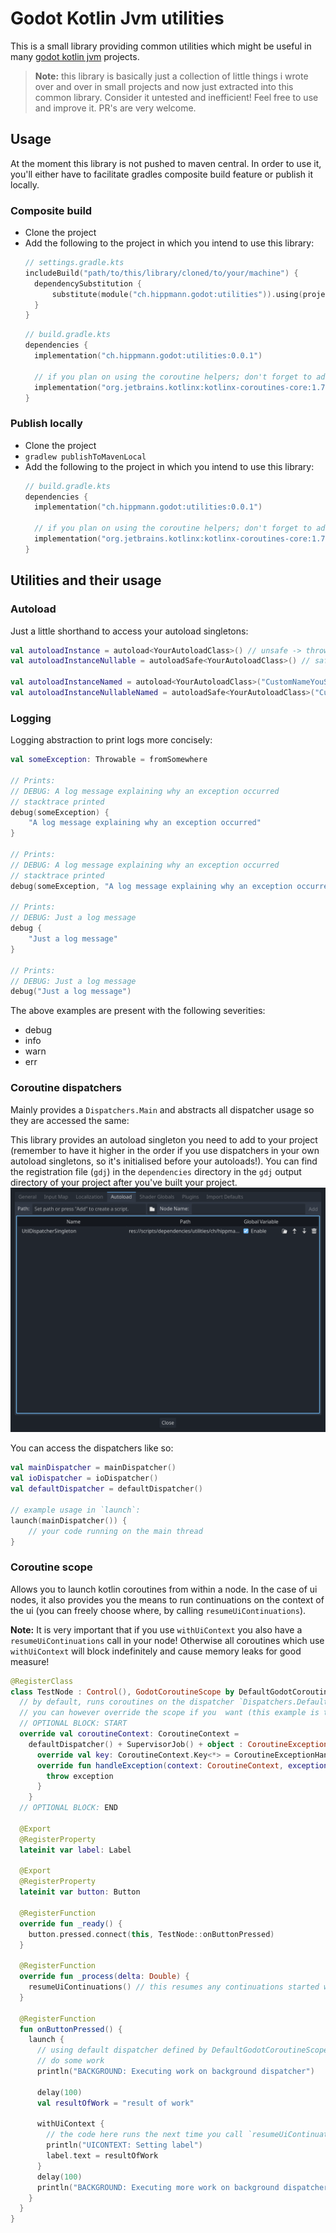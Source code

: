 # Godot Kotlin Jvm utilities
This is a small library providing common utilities which might be useful in many [godot kotlin jvm](https://github.com/utopia-rise/godot-kotlin-jvm) projects.

> **Note:** this library is basically just a collection of little things i wrote over and over in small projects and now just extracted into this common library. Consider it untested and inefficient! Feel free to use and improve it. PR's are very welcome.

## Usage
At the moment this library is not pushed to maven central. In order to use it, you'll either have to facilitate gradles composite build feature or publish it locally.

### Composite build
- Clone the project
- Add the following to the project in which you intend to use this library:
  ```kotlin
  // settings.gradle.kts
  includeBuild("path/to/this/library/cloned/to/your/machine") {
    dependencySubstitution {
        substitute(module("ch.hippmann.godot:utilities")).using(project(":"))
    }
  }
  ```
  ```kotlin
  // build.gradle.kts
  dependencies {
    implementation("ch.hippmann.godot:utilities:0.0.1")
    
    // if you plan on using the coroutine helpers; don't forget to add the kotlinx coroutines dependency:
    implementation("org.jetbrains.kotlinx:kotlinx-coroutines-core:1.7.3")
  }
  ```

### Publish locally
- Clone the project
- `gradlew publishToMavenLocal`
- Add the following to the project in which you intend to use this library:
  ```kotlin
  // build.gradle.kts
  dependencies {
    implementation("ch.hippmann.godot:utilities:0.0.1")
    
    // if you plan on using the coroutine helpers; don't forget to add the kotlinx coroutines dependency:
    implementation("org.jetbrains.kotlinx:kotlinx-coroutines-core:1.7.3")
  }
  ```

## Utilities and their usage
### Autoload
Just a little shorthand to access your autoload singletons:
```kotlin
val autoloadInstance = autoload<YourAutoloadClass>() // unsafe -> throws an error if the autoload is not present or not of expected type
val autoloadInstanceNullable = autoloadSafe<YourAutoloadClass>() // safe -> returns null if the autoload is not present or not of expected type

val autoloadInstanceNamed = autoload<YourAutoloadClass>("CustomNameYouSetInTheEditor") // provide a custom node name you set in the godot project settings when you added the autoload singleton
val autoloadInstanceNullableNamed = autoloadSafe<YourAutoloadClass>("CustomNameYouSetInTheEditor") // provide a custom node name you set in the godot project settings when you added the autoload singleton
```

### Logging
Logging abstraction to print logs more concisely:
```kotlin
val someException: Throwable = fromSomewhere

// Prints:
// DEBUG: A log message explaining why an exception occurred 
// stacktrace printed
debug(someException) {
    "A log message explaining why an exception occurred"
}

// Prints:
// DEBUG: A log message explaining why an exception occurred 
// stacktrace printed
debug(someException, "A log message explaining why an exception occurred")

// Prints:
// DEBUG: Just a log message
debug {
    "Just a log message"
}

// Prints:
// DEBUG: Just a log message
debug("Just a log message")
```

The above examples are present with the following severities:
- debug
- info
- warn
- err

### Coroutine dispatchers
Mainly provides a `Dispatchers.Main` and abstracts all dispatcher usage so they are accessed the same:

This library provides an autoload singleton you need to add to your project (remember to have it higher in the order if you use dispatchers in your own autoload singletons, so it's initialised before your autoloads!). You can find the registration file (`gdj`) in the `dependencies` directory in the `gdj` output directory of your project after you've built your project.
![Add dispatcher autoload](doc_assets/add_dispatcher_autoload.png)

You can access the dispatchers like so:
```kotlin
val mainDispatcher = mainDispatcher()
val ioDispatcher = ioDispatcher()
val defaultDispatcher = defaultDispatcher()

// example usage in `launch`:
launch(mainDispatcher()) {
    // your code running on the main thread
}
```

### Coroutine scope
Allows you to launch kotlin coroutines from within a node. In the case of ui nodes, it also provides you the means to run continuations on the context of the ui (you can freely choose where, by calling `resumeUiContinuations`).

**Note:** It is very important that if you use `withUiContext` you also have a `resumeUiContinuations` call in your node! Otherwise all coroutines which use `withUiContext` will block indefinitely and cause memory leaks for good measure! 

```kotlin
@RegisterClass
class TestNode : Control(), GodotCoroutineScope by DefaultGodotCoroutineScope() {
  // by default, runs coroutines on the dispatcher `Dispatchers.Default` with a `SupervisorJob`. Errors in coroutines are propagated by throwing
  // you can however override the scope if you  want (this example is the actual default implementation):
  // OPTIONAL BLOCK: START
  override val coroutineContext: CoroutineContext =
    defaultDispatcher() + SupervisorJob() + object : CoroutineExceptionHandler {
      override val key: CoroutineContext.Key<*> = CoroutineExceptionHandler
      override fun handleException(context: CoroutineContext, exception: Throwable) {
        throw exception
      }
    }
  // OPTIONAL BLOCK: END

  @Export
  @RegisterProperty
  lateinit var label: Label

  @Export
  @RegisterProperty
  lateinit var button: Button

  @RegisterFunction
  override fun _ready() {
    button.pressed.connect(this, TestNode::onButtonPressed)
  }

  @RegisterFunction
  override fun _process(delta: Double) {
    resumeUiContinuations() // this resumes any continuations started with `withUiContext`. You can place it anywhere you want to. It basically runs all pending blocks of `withUiContext` synchronously in the order they were added
  }

  @RegisterFunction
  fun onButtonPressed() {
    launch {
      // using default dispatcher defined by DefaultGodotCoroutineScope
      // do some work
      println("BACKGROUND: Executing work on background dispatcher")

      delay(100)
      val resultOfWork = "result of work"

      withUiContext { 
        // the code here runs the next time you call `resumeUiContinuations`. Which in this example, is the next time `_process` is called
        println("UICONTEXT: Setting label")
        label.text = resultOfWork
      }
      delay(100)
      println("BACKGROUND: Executing more work on background dispatcher")
    }
  }
}
```